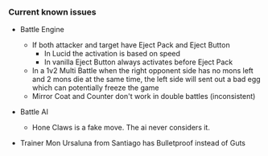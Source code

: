 ### Current known issues

  * Battle Engine
    * If both attacker and target have Eject Pack and Eject Button
      * In Lucid the activation is based on speed
      * In vanilla Eject Button always activates before Eject Pack
    * In a 1v2 Multi Battle when the right opponent side has no mons left and 2 mons die at the same time, the left side will sent out a bad egg which can potentially freeze the game
    * Mirror Coat and Counter don't work in double battles (inconsistent)

  * Battle AI
    * Hone Claws is a fake move. The ai never considers it.

  * Trainer Mon
    Ursaluna from Santiago has Bulletproof instead of Guts
